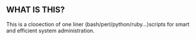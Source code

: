 ## WHAT IS THIS? ##
This is a clooection of one liner (bash/perl/python/ruby...)scripts for smart and efficient system administration.
